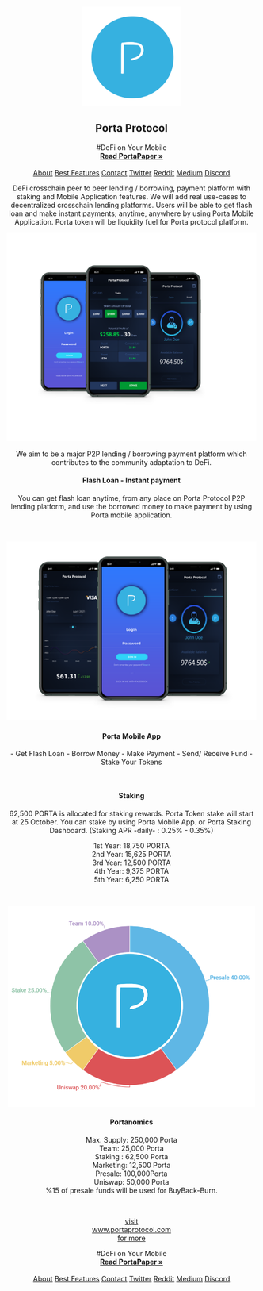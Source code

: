 
<!-- PROJECT LOGO -->
<br />
<p align="center">
  <a href="https://www.portaprotocol.com">
    <img src="logo.png" alt="Logo" width="200" height="200">
  </a>

  <h2 align="center">Porta Protocol</h2>

  <p align="center">
    #DeFi on Your Mobile
    <br />
    <a href="https://portaprotocol.com/portapaper.pdf"><strong>Read PortaPaper »</strong></a>
    <br />
    <br />
    <a href="https://portaprotocol.com/">About</a>
    <a href="https://portaprotocol.com/#features">Best Features</a>    
    <a href="https://portaprotocol.com/#contact">Contact</a>    
    <a href="https://twitter.com/portaprotocol">Twitter</a>    
    <a href="https://www.reddit.com/user/PortaProtocol">Reddit</a>    
    <a href="https://medium.com/@portaprotocol">Medium</a>    
    <a href="https://discord.gg/8JaaaNH">Discord</a>
</p>


<p align="center">
    DeFi crosschain peer to peer lending / borrowing, payment platform with staking and Mobile Application features. We will add real use-cases to decentralized crosschain lending platforms. Users will be able to get flash loan and make instant payments; anytime, anywhere by using Porta Mobile Application.
Porta token will be liquidity fuel for Porta protocol platform.
</p>
  
</p>
<p align="center">
  <a href="https://www.portaprotocol.com">
    <img src="screenshot.png" alt="Logo" width="722" >
  </a>

<p align="center">
    We aim to be a major P2P lending / borrowing payment platform which contributes to the community adaptation to DeFi.
</p>



 <h4 align="center">Flash Loan - Instant payment</h4>
<p align="center">
You can get flash loan anytime, from any place on Porta Protocol P2P lending platform, and use the borrowed money to make payment by using Porta mobile application.
</p>
<br>

<p align="center">
  <a href="https://www.portaprotocol.com">
    <img src="mobile.png" alt="Logo" width="722" >
  </a>
 <h4 align="center">Porta Mobile App</h4>
<p align="center">
- Get Flash Loan
- Borrow Money
- Make Payment
- Send/ Receive Fund
- Stake Your Tokens
</p>
<br>
 <h4 align="center">Staking</h4>
<p align="center">
62,500 PORTA is allocated for staking rewards. Porta Token stake will start at 25 October. You can stake by using Porta Mobile App. or Porta Staking Dashboard.
(Staking APR -daily- : 0.25% - 0.35%)</p>
<p align="center">
1st Year: 18,750 PORTA<br>
2nd Year: 15,625 PORTA<br>
3rd Year: 12,500 PORTA<br>
4th Year: 9,375 PORTA<br>
5th Year: 6,250 PORTA
</p>

<br>
<p align="center">
  <a href="https://www.portaprotocol.com">
    <img src="portanomics.png" alt="Logo" width="500" >
  </a>
 <h4 align="center">Portanomics</h4>
<p align="center">
Max. Supply: 250,000 Porta<br>
Team: 25,000 Porta<br>
Staking : 62,500 Porta<br>
Marketing: 12,500 Porta<br>
Presale: 100,000Porta<br>
Uniswap: 50,000 Porta<br>
%15 of presale funds will be used for BuyBack-Burn.</p>
<br>
 <p align="center">
<a href="https://portaprotocol.com/">visit<br> www.portaprotocol.com<br> for more</a>
  </p>
  <p align="center">
    #DeFi on Your Mobile
    <br />
    <a href="https://portaprotocol.com/portapaper.pdf"><strong>Read PortaPaper »</strong></a>
    <br />
    <br />
    <a href="https://portaprotocol.com/">About</a>
    <a href="https://portaprotocol.com/#features">Best Features</a>    
    <a href="https://portaprotocol.com/#contact">Contact</a>    
    <a href="https://twitter.com/portaprotocol">Twitter</a>    
    <a href="https://www.reddit.com/user/PortaProtocol">Reddit</a>    
    <a href="https://medium.com/@portaprotocol">Medium</a>    
    <a href="https://discord.gg/8JaaaNH">Discord</a>
</p>
